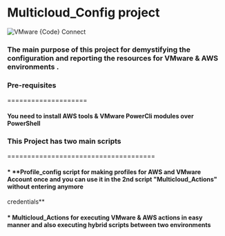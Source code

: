 # Multicloud_Config project

![VMware {Code} Connect](https://pbs.twimg.com/media/Ec0Ww3MXgAApbg-?format=jpg&name=large)


### The main purpose of this project for demystifying the configuration and reporting the resources for VMware & AWS environments .


### Pre-requisites
====================

####    **You need to install AWS tools & VMware PowerCli modules over PowerShell**


### This Project has two main scripts
=====================================

   #### * **Profile_config script for making profiles for AWS and VMware Account once and you can use it in the 2nd script "Multicloud_Actions" without entering anymore  
   credentials**

   #### * **Multicloud_Actions for executing VMware & AWS actions in easy manner and also executing hybrid scripts between two environments**
